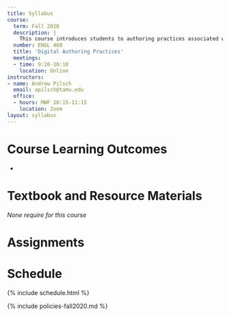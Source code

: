 ```yaml
---
title: Syllabus
course:
  term: Fall 2020
  description: |
    This course introduces students to authoring practices associated with digital spaces. Students can expect to learn strategies for writing on the web, using visual communication, and organizing data for digital projects.
  number: ENGL 460
  title: 'Digital Authoring Practices'
  meetings:
  - time: 9:20-10:10
    location: Online
instructors:
- name: Andrew Pilsch
  email: apilsch@tamu.edu
  office:
  - hours: MWF 10:15-11:15
    location: Zoom
layout: syllabus
---
```


# Course Learning Outcomes

* 

# Textbook and Resource Materials 

*None require for this course*

# Assignments

# Schedule

{% include schedule.html %}

{% include policies-fall2020.md %}

